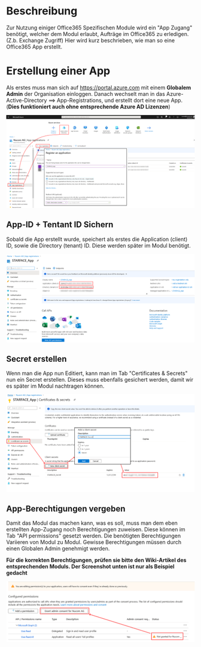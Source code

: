 <!-- TITLE: Office365 App mit ClientSecret erstellen -->
# Beschreibung
Zur Nutzung einiger Office365 Spezifischen Module wird ein "App Zugang" benötigt, welcher dem Modul erlaubt, Aufträge im Office365 zu erledigen. (Z.b. Exchange Zugriff)
Hier wird kurz beschrieben, wie man so eine Office365 App erstellt.
# Erstellung einer App
Als erstes muss man sich auf https://portal.azure.com mit einem **Globalem Admin** der Organisation einloggen.
Danach wechselt man in das Azure-Active-Directory ==> App-Registrations, und erstellt dort eine neue App.
(**Dies funktioniert auch ohne entsprechende Azure AD Lizenzen**)

![Create App](/uploads/office-365-client-app/create-app.png "Create App")

## App-ID + Tentant ID Sichern

Sobald die App erstellt wurde, speichert als erstes die Application (client) ID, sowie die Directory (tenant) ID.
Diese werden später im Modul benötigt.

![App Info](/uploads/office-365-client-app/app-info.png "App Info")

## Secret erstellen

Wenn man die App nun Editiert, kann man im Tab "Certificates & Secrets" nun ein Secret erstellen.
Dieses muss ebenfalls gesichert werden, damit wir es später im Modul nachtragen können.

![Create Secret](/uploads/office-365-client-app/create-secret.png "Create Secret")

## App-Berechtigungen vergeben

Damit das Modul das machen kann, was es soll, muss man dem eben erstellten App-Zugang noch Berechtigungen zuweisen. Diese können im Tab "API permissions" gesetzt werden.
Die benötigten Berechtigungen Variieren von Modul zu Modul. 
Gewisse Berechtigungen müssen durch einen Globalen Admin genehmigt werden.

**Für die korrekten Berechtigungen, prüfen sie bitte den Wiki-Artikel des entsprechenden Moduls. Der Screenshot unten ist nur als Beispiel gedacht**

![Admin Consent](/uploads/office-365-client-app/admin-consent.png "Admin Consent")